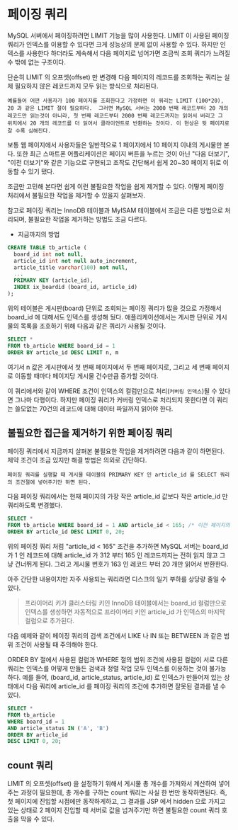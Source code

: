 # 페이징 쿼리

MySQL 서버에서 페이징하려면 LIMIT 기능을 많이 사용한다. LIMIT 이 사용된 페이징 쿼리가 인덱스를 이용할 수 있다면 크게 성능상의 문제 없이 사용할 수 있다.
하지만 인덱스를 사용한다 하더라도 계속해서 다음 페이지로 넘어가면 조금씩 조회 쿼리가 느려질 수 밖에 없는 구조이다.

단순히 LIMIT 의 오프셋(offset) 만 변경해 다음 페이지의 레코드를 조회하는 쿼리는 실제 필요하지 않은 레코드까지 모두 읽는 방식으로 처리된다.

`예를들어 어떤 사용자가 100 페이지를 조회한다고 가정하면 이 쿼리는 LIMIT (100*20), 20 과 같은 LIMIT 절이 필요하다. 
그러면 MySQL 서버는 2000 번째 레코드부터 20 개의 레코드만 읽는것이 아니라, 첫 번째 레코드부터 2000 번째 레코드까지는 읽어서 버리고 그 위치에서 20 개의 레코드를 더 읽어서 클라이언트로 반환하는 것이다.
이 현상은 뒷 페이지로 갈 수록 심해진다.`

보통 웹 페이지에서 사용자들은 일반적으로 1 페이지에서 10 페이지 이내의 게시물만 본다. 또한 최근 스마트폰 어플리케이션은 페이지 버튼을 누르는 것이 아닌 "다음 더보기", "이전 더보기"와 같은 기능으로 구현되고 조작도 간단해서 쉽게 20~30 페이지 뒤로 이동할 수 있기 됐다.

조금만 고민해 본다면 쉽게 이런 불필요한 작업을 쉽게 제거할 수 있다. 어떻게 페이징 처리에서 불필요한 작업을 제거할 수 있을지 살펴보자.

참고로 페이징 쿼리는 InnoDB 테이블과 MyISAM 테이블에서 조금은 다른 방법으로 처리되며, 불필요한 작업을 제거하는 방법도 조금 다르다.

- 지금까지의 방법

```sql
CREATE TABLE tb_article (
  board_id int not null,
  article_id int not null auto_increment,
  article_title varchar(100) not null,
  ...
  PRIMARY KEY (article_id),
  INDEX ix_boardid (board_id, article_id)
);
```

위의 테이블은 게시판(board) 단위로 조회되는 페이징 쿼리가 많을 것으로 가정해서 board_id 에 대해서도 인덱스를 생성해 뒀다. 
애플리케이션에서는 게시판 단위로 게시물의 목록을 조호하기 위해 다음과 같은 쿼리가 사용될 것이다.

```sql
SELECT * 
FROM tb_article WHERE board_id = 1
ORDER BY article_id DESC LIMIT n, m
```

여기서 n 값은 게시판에서 첫 번째 페이지에서 두 번째 페이지로, 그리고 세 번째 페이지로 이동할 때마다 페이지당 게시물 건수만큼 증가할 것이다.

이 쿼리에서와 같이 WHERE 조건이 인덱스의 컬럼만으로 처리(`커버링 인덱스`)될 수 있다면 그나마 다행이다. 하지만 페이징 쿼리가 커버링 인덱스로 처리되지 못한다면 이 쿼리는 쓸모없는 70건의 레코드에 대해 데이터 파일까지 읽어야 한다. 

## 불필요한 접근을 제거하기 위한 페이징 쿼리

페이징 쿼리에서 지금까지 살펴본 불필요한 작업을 제거하려면 다음과 같이 하면된다. 제약 조건이 조금 있지만 해결 방법은 의외로 간단하다. 

`페이징 쿼리를 실행할 때 게시물 테이블의 PRIMARY KEY 인 article_id 를 SELECT 쿼리의 조건절에 넣어주기만 하면 된다.`

다음 페이징 쿼리에서는 현재 페이지의 가장 작은 article_id 값보다 작은 article_id 만 쿼리하도록 변경했다.

```sql
SELECT *
FROM tb_article WHERE board_id = 1 AND article_id < 165; /* 이전 페이지의 가장 마지막 article_id 값 */
ORDER BY article_id DESC LIMIT 0, 20;
```

위의 페이징 쿼리 처럼 "article_id < 165" 조건을 추가하면 MySQL 서버는 board_id 가 1 인 레코드에 대해 article_id 가 312 부터 165 인 레코드까지는 전혀 읽지 않고 그냥 건너뛰게 된다. 그리고 게시물 번호가 163 인 레코드 부터 20 개만 읽어서 반환한다.

아주 간단한 내용이지만 자주 사용되는 쿼리라면 디스크의 일기 부하를 상당량 줄일 수 있다.

> 프라이머리 키가 클러스터링 키인 InnoDB 테이블에서는 board_id 컬럼만으로 인덱스를 생성하면 자동적으로 프라이머리 키인 article_id 가 인덱스의 마지막 컬럼으로 추가된다.

다음 예제와 같이 페이징 쿼리의 검색 조건에서 LIKE 나 IN 또는 BETWEEN 과 같은 범위 조건이 사용될 때 주의해야 한다.

ORDER BY 절에서 사용된 컬럼과 WHERE 절의 범위 조건에 사용된 컬럼이 서로 다른 쿼리는 인덱스를 어떻게 만들든 검색과 정렬 작업 모두 인덱스를 이용하는 것이 불가능하다.
예를 들어, (board_id, article_status, article_id) 로 인덱스가 만들어져 있는 상태에서 다음 쿼리에 article_id 를 페이징 쿼리의 조건에 추가하면 잘못된 결과를 낼 수 있다.

```sql
SELECT * 
FROM tb_article
WHERE board_id = 1
AND article_status IN ('A', 'B')
ORDER BY article_id
DESC LIMIT 0, 20;
```

## count 쿼리

LIMIT 의 오프셋(offset) 을 설정하기 위해서 게시물 총 개수를 가져와서 계산하여 넣어주는 과정이 필요한데, 총 개수를 구하는 count 쿼리는
사실 한 번만 동작하면된다. 즉, 첫 페이지에 진입할 시점에만 동작하게하고, 그 결과를 JSP 에서 hidden 으로 가지고 있는 상태로 2 페이지 진입할 때
서버로 값을 넘겨주기만 하면 불필요한 count 쿼리 호출을 막을 수 있다.

